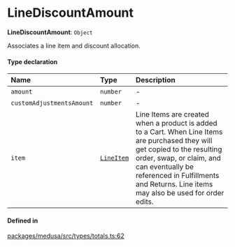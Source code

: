 # LineDiscountAmount

 **LineDiscountAmount**: `Object`

Associates a line item and discount allocation.

#### Type declaration

| Name | Type | Description |
| :------ | :------ | :------ |
| `amount` | `number` | - |
| `customAdjustmentsAmount` | `number` | - |
| `item` | [`LineItem`](../classes/LineItem.md) | Line Items are created when a product is added to a Cart. When Line Items are purchased they will get copied to the resulting order, swap, or claim, and can eventually be referenced in Fulfillments and Returns. Line items may also be used for order edits. |

#### Defined in

[packages/medusa/src/types/totals.ts:62](https://github.com/medusajs/medusa/blob/3d9f5ae63/packages/medusa/src/types/totals.ts#L62)

